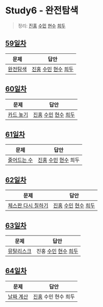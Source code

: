 # Study6 - 완전탐색
> 정리: [진홍](self_study/kjh.md) [수민](self_study/ysm.pdf) [현수](self_study/hhs.md) [희두](self_study/jhd.md)

## [59일차](Day59)

| 문제                 | 답안                |
| -------------------- | ------------------- |
| [완전탐색](https://www.acmicpc.net/problem/2309) | [진홍](Day59/kjh.kt) [수민](Day59/ysm.cpp) [현수](Day59/hhs.java) [희두](Day59/jhd.cpp) |

## [60일차](Day60)

| 문제                 | 답안                |
| -------------------- | ------------------- |
| [카드 놓기](https://www.acmicpc.net/problem/5568) | [진홍](Day60/kjh.kt) [수민](Day60/ysm.cpp) [현수](Day60/hhs.java) [희두](Day60/jhd.cpp) |

## [61일차](Day61) <!-- 수민 출제 -->

| 문제                 | 답안                |
| -------------------- | ------------------- |
| [줄어드는 수](https://www.acmicpc.net/problem/1174) | [진홍](Day61/kjh.kt) [수민](Day61/ysm.cpp) [현수](Day61/hhs.java) 희두 |

## [62일차](Day62)

| 문제                 | 답안                |
| -------------------- | ------------------- |
| [체스판 다시 칠하기](https://www.acmicpc.net/problem/1018) | [진홍](Day62/kjh.kt) [수민](Day62/ysm.cpp) [현수](Day62/hhs.java) [희두](Day62/jhd.cpp) |

## [63일차](Day63)<!-- jhd -->

| 문제                 | 답안                |
| -------------------- | ------------------- |
| [뮤탈리스크](https://www.acmicpc.net/problem/12869) | 진홍 [수민](Day63/ysm.cpp) [현수](Day63/hhs.java) [희두](Day63/jhd.cpp) |

## [64일차](Day64)

| 문제                 | 답안                |
| -------------------- | ------------------- |
| [날짜 계산](https://www.acmicpc.net/problem/1476) | [진홍](Day64/kjh.kt) 수민 현수 희두 |
